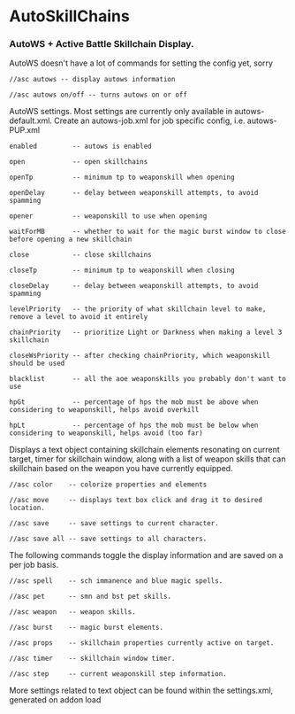 # AutoSkillChains
### AutoWS + Active Battle Skillchain Display.

AutoWS doesn't have a lot of commands for setting the config yet, sorry

    //asc autows -- display autows information

    //asc autows on/off -- turns autows on or off

AutoWS settings.  Most settings are currently only available in autows-default.xml.
Create an autows-job.xml for job specific config, i.e. autows-PUP.xml

    enabled         -- autows is enabled
    
    open            -- open skillchains
    
    openTp          -- minimum tp to weaponskill when opening
    
    openDelay       -- delay between weaponskill attempts, to avoid spamming
    
    opener          -- weaponskill to use when opening
    
    waitForMB       -- whether to wait for the magic burst window to close before opening a new skillchain
    
    close           -- close skillchains
    
    closeTp         -- minimum tp to weaponskill when closing

    closeDelay      -- delay between weaponskill attempts, to avoid spamming
    
    levelPriority   -- the priority of what skillchain level to make, remove a level to avoid it entirely
    
    chainPriority   -- prioritize Light or Darkness when making a level 3 skillchain

    closeWsPriority -- after checking chainPriority, which weaponskill should be used
    
    blacklist       -- all the aoe weaponskills you probably don't want to use
    
    hpGt            -- percentage of hps the mob must be above when considering to weaponskill, helps avoid overkill
    
    hpLt            -- percentage of hps the mob must be below when considering to weaponskill, helps avoid (too far)

Displays a text object containing skillchain elements resonating on current target, timer for skillchain window,
along with a list of weapon skills that can skillchain based on the weapon you have currently equipped. 

    //asc color    -- colorize properties and elements
    
    //asc move     -- displays text box click and drag it to desired location.

    //asc save     -- save settings to current character.

    //asc save all -- save settings to all characters.

The following commands toggle the display information and are saved on a per job basis.

    //asc spell    -- sch immanence and blue magic spells.

    //asc pet      -- smn and bst pet skills.

    //asc weapon   -- weapon skills.

    //asc burst    -- magic burst elements.

    //asc props    -- skillchain properties currently active on target.

    //asc timer    -- skillchain window timer.

    //asc step     -- current weaponskill step information.

More settings related to text object can be found within the settings.xml, generated on addon load
